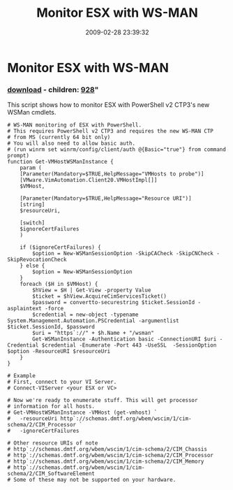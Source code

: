 ﻿---
pid:            903
parent:         0
children:       928
poster:         Carter Shanklin
title:          Monitor ESX with WS-MAN
date:           2009-02-28 23:39:32
format:         posh
---

# Monitor ESX with WS-MAN

### [download](903.ps1) - children: [928](928.md)"

This script shows how to monitor ESX with PowerShell v2 CTP3's new WSMan cmdlets.

```posh
# WS-MAN monitoring of ESX with PowerShell.
# This requires PowerShell v2 CTP3 and requires the new WS-MAN CTP
# from MS (currently 64 bit only)
# You will also need to allow basic auth.
# (run winrm set winrm/config/client/auth @{Basic="true"} from command prompt)
function Get-VMHostWSManInstance {
	param (
	[Parameter(Mandatory=$TRUE,HelpMessage="VMHosts to probe")]
	[VMware.VimAutomation.Client20.VMHostImpl[]]
	$VMHost,

	[Parameter(Mandatory=$TRUE,HelpMessage="Resource URI")]
	[string]
	$resourceUri,

	[switch]
	$ignoreCertFailures
	)

	if ($ignoreCertFailures) {
		$option = New-WSManSessionOption -SkipCACheck -SkipCNCheck -SkipRevocationCheck
	} else {
		$option = New-WSManSessionOption
	}
	foreach ($H in $VMHost) {
		$hView = $H | Get-View -property Value
		$ticket = $hView.AcquireCimServicesTicket()
		$password = convertto-securestring $ticket.SessionId -asplaintext -force
		$credential = new-object -typename System.Management.Automation.PSCredential -argumentlist $ticket.SessionId, $password
		$uri = "https`://" + $h.Name + "/wsman"
		Get-WSManInstance -Authentication basic -ConnectionURI $uri -Credential $credential -Enumerate -Port 443 -UseSSL  -SessionOption $option -ResourceURI $resourceUri
	}
}

# Example
# First, connect to your VI Server.
# Connect-VIServer <your ESX or VC>

# Now we're ready to enumerate stuff. This will get processor
# information for all hosts.
# Get-VMHostWSManInstance -VMHost (get-vmhost) `
#   -resourceUri http`://schemas.dmtf.org/wbem/wscim/1/cim-schema/2/CIM_Processor `
#   -ignoreCertFailures

# Other resource URIs of note
# http`://schemas.dmtf.org/wbem/wscim/1/cim-schema/2/CIM_Chassis
# http`://schemas.dmtf.org/wbem/wscim/1/cim-schema/2/CIM_Processor
# http`://schemas.dmtf.org/wbem/wscim/1/cim-schema/2/CIM_Memory
# http`://schemas.dmtf.org/wbem/wscim/1/cim-schema/2/CIM_SoftwareElement
# Some of these may not be supported on your hardware.
```
